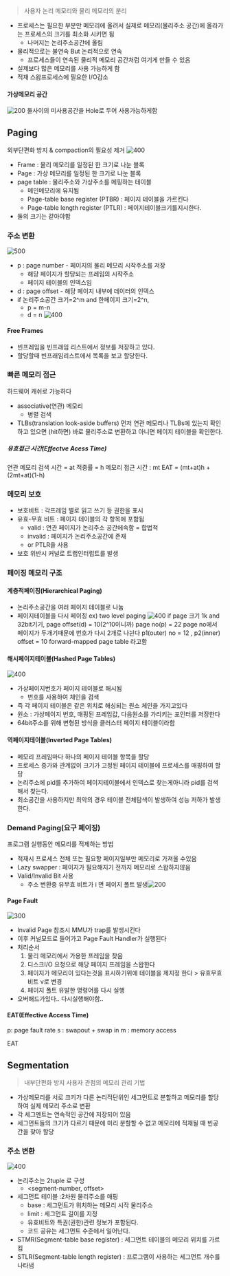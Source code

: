 > 사용자 논리 메모리와 물리 메모리의 분리
- 프로세스는 필요한 부분만 메모리에 올려서 실제로 메모리(물리주소 공간)에 올라가는 프로세스의 크기를 최소화 시키면 됨
	- 나머지는 논리주소공간에 올림
- 물리적으로는 불연속 But 논리적으로 연속
	- 프로세스들이 연속된 물리적 메모리 공간처럼 여기게 만들 수 있음
- 실제보다 많은 메모리를 사용 가능하게 함
- 적재 스왑프로세스에 필요한 I/O감소
#### 가상메모리 공간
![200](assets/10.가상%20메모리-20240607165620996.png)
둘사이의 미사용공간을 Hole로 두어 사용가능하게함

## Paging
외부단편화 방지 & compaction의 필요성 제거
![400](assets/9.%20메인%20메모리%20할당-20240606203102092.png)

- Frame : 물리 메모리를 일정된 한 크기로 나눈 블록
- Page : 가상 메모리를 일정된 한 크기로 나눈 블록
- page table : 물리주소와 가상주소를 메핑하는 테이블
	- 메인메모리에 유지됨
	- Page-table base register (PTBR)  : 페이지 테이블을 가르킨다
	- Page-table length register (PTLR) : 페이지테이블크기를지시한다.
- 둘의 크기는 같아야함

### 주소 변환
![500](assets/9.%20메인%20메모리%20할당-20240606204114530.png)
- p : page number - 페이지의 물리 메모리 시작주소를 저장
	- 해당 페이지가 할당되는 프레임의 시작주소
	- 페이지 테이블의 인덱스임
- d : page offset - 해당 페이지 내부에 데이터의 인덱스
- if 논리주소공간 크기=2^m and 한페이지 크기=2^n,
	- p = m-n
	- d = n
![400](assets/9.%20메인%20메모리%20할당-20240606204246325.png)
#### Free Frames
- 빈프레임을 빈프래임 리스트에서 정보를 저장하고 있다.
- 할당할때 빈프래임리스트에서 목록을 보고 할당한다.

### 빠른 메모리 접근
하드웨어 캐쉬로 가능하다
- associative(연관) 메모리
	- 병렬 검색
- TLBs(translation look-aside buffers)
먼저 연관 메모리나 TLBs에 있는지 확인하고 있으면 (hit하면) 바로 물리주소로 변환하고 아니면 페이지 테이블을 확인한다.
##### 유효접근 시간(Effectve Acess Time)
연관 메모리 검색 시간 = at
적중률 = h
메모리 접근 시간 : mt
EAT = (mt+at)h + (2mt+at)(1-h)

### 메모리 보호

- 보호비트 : 각프레임 별로 읽고 쓰기 등 권한을 표시
- 유효-무효 비트 : 페이지 테이블의 각 항목에 포함됨
	- valid : 연관 페이지가 논리주소 공간에속함 = 합법적
	- invalid : 페이지가 논리주소공간에 존재
	- or PTLR을 사용
- 보호 위반시 커널로 트랩인터럽트를 발생

### 페이징 메모리 구조
#### 계층적페이징(Hierarchical Paging)
- 논리주소공간을 여러 페이지 테이블로 나눔
-  페이지테이블을 다시 페이징
ex) two level paging
![400](assets/10.가상%20메모리-20240607161248434.png)
	if page 크기 1k and 32bit기기,
		page offset(d) = 10(2^10이니까)
		page no(p) = 22
		page no에서 페이지가 두개기때문에 번호가 다시 2개로 나뉜다
		p1(outer) no = 12 , p2(inner) offset = 10
	forward-mapped page table 라고함
#### 해시페이지테이블(Hashed Page Tables)
![400](assets/10.가상%20메모리-20240607163640658.png)
- 가상페이지번호가 페이지 테이블로 해시됨
	- 번호를 사용하여 체인을 검색
- 즉 각 페이지 테이블은 같은 위치로 해싱되는 원소 체인을 가지고있다
- 원소 : 가상페이지 번호, 매핑된 프레임값, 다음원소를 가리키는 포인터를 저장한다
- 64bit주소를 위해 변형된 방식을 클러스터 페이지 테이블이라함
#### 역페이지테이블(Inverted Page Tables)
- 메모리 프레임마다 하나의 페이지 테이블 항목을 할당
- 프로세스 증가와 관계없이 크기가 고정된 페이지 테이블에 프로세스를 매핑하여 할당
- 논리주소에 pid를 추가하여 페이지테이블에서 인덱스로 찾는게아니라 pid를 검색해서 찾는다.
- 최소공간을 사용하지만 최악의 경우 테이블 전체탐색이 발생하여 성능 저하가 발생한다.


### Demand Paging(요구 페이징)
프로그램 실행동안 메모리를 적제하는 방법
- 적재시 프로세스 전체 또는 필요항 페이지일부만 메모리로 가져올 수있음
- Lazy swapper : 페이지가 필요해지기 전까지 메모리로 스왑하지않음
- Valid/Invalid Bit 사용 
	- 주소 변환중 유무효 비트가 i 면 페이지 폴트 발생![200](assets/10.가상%20메모리-20240607170542544.png)
#### Page Fault
![300](assets/10.가상%20메모리-20240607175805248.png)
- Invalid Page 참조시 MMU가 trap를 발생시킨다
- 이후 커널모드로 들어가고 Page Fault Handler가 실행된다
- 처리순서
	1. 물리 메모리에서 가용한 프레임을 찾음
	2. 디스크I/O 요청으로 해당 페이지 프레임을 스왑한다
	3. 페이지가 메모리이 있다는것을 표시하기위에 테이블을 제지정 한다 > 유효무효 비트 v로 변경
	4. 페이지 폴트 유발한 명령어를 다시 실행
- 오버해드가있다.. 다시실행해야함..
#### EAT(Effective Access Time)
p: page fault rate
s : swapout + swap in
m : memory access

EAT 
## Segmentation
>내부단편화 방지
>사용자 관점의 메모리 관리 기법
- 가상메모리를 서로 크키가 다른 논리적단위인 세그먼트로 분할하고 메모리를 할당하여 실제 메모리 주소로 변환
- 각 세그멘트는 연속적인 공간에 저장되어 있음
- 세그먼트들의 크기가 다르기 때문에 미리 분할할 수 없고 메모리에 적재될 때 빈공간을 찾아 할당
### 주소 변환
![400](assets/10.가상%20메모리-20240607165030721.png)
- 논리주소는 2tuple 로 구성
	- <segment-number, offset>
- 세그먼트 테이블 :2차원 물리주소를 매핑
	- base : 세그먼트가 위치하는 메모리 시작 물리주소
	- limit : 세그먼트 길이를 지정
	- 유효비트와 특권(권한)관련 정보가 포함된다.
	- 코드 공유는 세그먼트 수준에서 일어난다.
- STMR(Segment-table base register) : 세그먼트 테이블의 메모리 위치를 가르킴
- STLR(Segment-table length register) : 프로그램이 사용하는 세그먼트 개수를 나타냄

